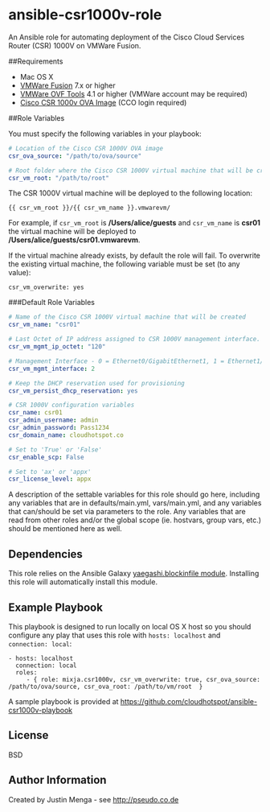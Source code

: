 # ansible-csr1000v-role

An Ansible role for automating deployment of the Cisco Cloud Services Router (CSR) 1000V on VMWare Fusion.  

##Requirements

- Mac OS X
- <a href="http://www.vmware.com/products/fusion" target="_blank">VMWare Fusion</a> 7.x or higher
- <a href="https://www.vmware.com/support/developer/ovf/" target="_blank">VMWare OVF Tools</a> 4.1 or higher (VMWare account may be required)
- <a href="https://software.cisco.com/download/release.html?mdfid=284364978&softwareid=282046477&release=3.14.1S&relind=AVAILABLE&rellifecycle=ED&reltype=latest" target="_blank">Cisco CSR 1000v OVA Image</a> (CCO login required)

##Role Variables

You must specify the following variables in your playbook:

```yaml
# Location of the Cisco CSR 1000V OVA image 
csr_ova_source: "/path/to/ova/source"

# Root folder where the Cisco CSR 1000V virtual machine that will be created
csr_vm_root: "/path/to/root"
```

The CSR 1000V virtual machine will be deployed to the following location:

`{{ csr_vm_root }}/{{ csr_vm_name }}.vmwarevm/`

For example, if `csr_vm_root` is **/Users/alice/guests** and `csr_vm_name` is **csr01** the virtual machine will be deployed to **/Users/alice/guests/csr01.vmwarevm**.

If the virtual machine already exists, by default the role will fail.  To overwrite the existing virtual machine, the following variable must be set (to any value):

`csr_vm_overwrite: yes`

###Default Role Variables

```yaml
# Name of the Cisco CSR 1000V virtual machine that will be created
csr_vm_name: "csr01"

# Last Octet of IP address assigned to CSR 1000V management interface.  This value should be between 3 and 127.
csr_vm_mgmt_ip_octet: "120"

# Management Interface - 0 = Ethernet0/GigabitEthernet1, 1 = Ethernet1/GigabitEthernet2, 2 = Ethernet2/GigabitEthernet2
csr_vm_mgmt_interface: 2

# Keep the DHCP reservation used for provisioning
csr_vm_persist_dhcp_reservation: yes

# CSR 1000V configuration variables
csr_name: csr01
csr_admin_username: admin
csr_admin_password: Pass1234
csr_domain_name: cloudhotspot.co

# Set to 'True' or 'False'
csr_enable_scp: False

# Set to 'ax' or 'appx'
csr_license_level: appx
```

A description of the settable variables for this role should go here, including any variables that are in defaults/main.yml, vars/main.yml, and any variables that can/should be set via parameters to the role. Any variables that are read from other roles and/or the global scope (ie. hostvars, group vars, etc.) should be mentioned here as well.

Dependencies
------------

This role relies on the Ansible Galaxy <a href="https://github.com/yaegashi/ansible-role-blockinfile" target="_blank">yaegashi.blockinfile module</a>.  Installing this role will automatically install this module.

Example Playbook
----------------

This playbook is designed to run locally on local OS X host so you should configure any play that uses this role with `hosts: localhost` and `connection: local`:

    - hosts: localhost
      connection: local
      roles:
         - { role: mixja.csr1000v, csr_vm_overwrite: true, csr_ova_source: /path/to/ova/source, csr_ova_root: /path/to/vm/root  }

A sample playbook is provided at <a href="https://github.com/cloudhotspot/ansible-csr1000v-playbook">https://github.com/cloudhotspot/ansible-csr1000v-playbook</a>

License
-------

BSD

Author Information
------------------

Created by Justin Menga - see http://pseudo.co.de
